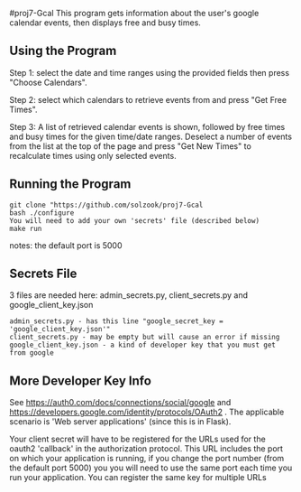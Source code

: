 #proj7-Gcal
This program gets information about the user's google calendar events, then displays free and busy times.


## Using the Program
Step 1: select the date and time ranges using the provided fields then press "Choose Calendars".

Step 2: select which calendars to retrieve events from and press "Get Free Times".

Step 3: A list of retrieved calendar events is shown, followed by free times and busy times for the given time/date ranges. Deselect a number of events from the list at the top of the page and press "Get New Times" to recalculate times using only selected events. 


## Running the Program

    git clone "https://github.com/solzook/proj7-Gcal
    bash ./configure
    You will need to add your own 'secrets' file (described below)
    make run

notes: the default port is 5000

## Secrets File
3 files are needed here: admin_secrets.py, client_secrets.py and google_client_key.json

    admin_secrets.py - has this line "google_secret_key = 'google_client_key.json'"
    client_secrets.py - may be empty but will cause an error if missing
    google_client_key.json - a kind of developer key that you must get from google

## More Developer Key Info
See https://auth0.com/docs/connections/social/google and
https://developers.google.com/identity/protocols/OAuth2 .
The applicable scenario is 'Web server applications'  (since
this is in Flask).  

Your client secret will have to be registered for the URLs used for the oauth2 'callback' in the authorization protocol. This URL includes the port on which your application is running, if you change the port number (from the default port 5000) you you will need to use the same port each time you run your application. You can register the same key for multiple URLs





